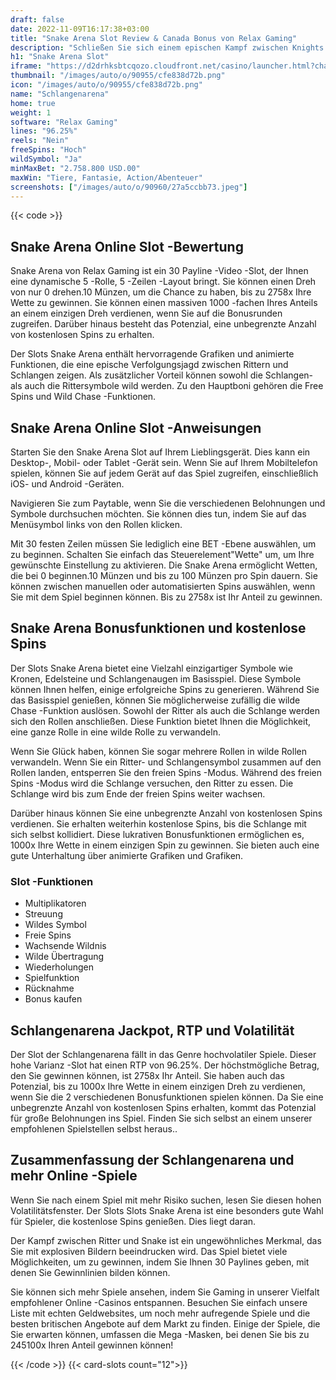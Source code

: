 ```yaml
---
draft: false
date: 2022-11-09T16:17:38+03:00
title: "Snake Arena Slot Review & Canada Bonus von Relax Gaming"
description: "Schließen Sie sich einem epischen Kampf zwischen Knights & Snakes in Snake Arena an, indem Sie Gaming entspannen. Gewinnen Sie unbegrenzte freie Spins und eine wilde Verfolgungsjagd! Lesen Sie unsere Rezension für RTP & More."
h1: "Snake Arena Slot"
iframe: "https://d2drhksbtcqozo.cloudfront.net/casino/launcher.html?channel=mobile&gameid=snakearena&moneymode=fun&jurisdiction=MT"
thumbnail: "/images/auto/o/90955/cfe838d72b.png"
icon: "/images/auto/o/90955/cfe838d72b.png"
name: "Schlangenarena"
home: true
weight: 1
software: "Relax Gaming"
lines: "96.25%"
reels: "Nein"
freeSpins: "Hoch"
wildSymbol: "Ja"
minMaxBet: "2.758.800 USD.00"
maxWin: "Tiere, Fantasie, Action/Abenteuer"
screenshots: ["/images/auto/o/90960/27a5ccbb73.jpeg"]
---
```


{{< code >}}<h2>Snake Arena Online Slot -Bewertung</h2><p>Snake Arena von Relax Gaming ist ein 30 Payline -Video -Slot, der Ihnen eine dynamische 5 -Rolle, 5 -Zeilen -Layout bringt. Sie können einen Dreh von nur 0 drehen.10 Münzen, um die Chance zu haben, bis zu 2758x Ihre Wette zu gewinnen. Sie können einen massiven 1000 -fachen Ihres Anteils an einem einzigen Dreh verdienen, wenn Sie auf die Bonusrunden zugreifen. Darüber hinaus besteht das Potenzial, eine unbegrenzte Anzahl von kostenlosen Spins zu erhalten.</p><p>Der Slots Snake Arena enthält hervorragende Grafiken und animierte Funktionen, die eine epische Verfolgungsjagd zwischen Rittern und Schlangen zeigen. Als zusätzlicher Vorteil können sowohl die Schlangen- als auch die Rittersymbole wild werden. Zu den Hauptboni gehören die Free Spins und Wild Chase -Funktionen.</p><h2><strong>Snake Arena Online Slot -Anweisungen</strong></h2><p>Starten Sie den Snake Arena Slot auf Ihrem Lieblingsgerät. Dies kann ein Desktop-, Mobil- oder Tablet -Gerät sein. Wenn Sie auf Ihrem Mobiltelefon spielen, können Sie auf jedem Gerät auf das Spiel zugreifen, einschließlich iOS- und Android -Geräten.</p><p>Navigieren Sie zum Paytable, wenn Sie die verschiedenen Belohnungen und Symbole durchsuchen möchten. Sie können dies tun, indem Sie auf das Menüsymbol links von den Rollen klicken.</p><p>Mit 30 festen Zeilen müssen Sie lediglich eine BET -Ebene auswählen, um zu beginnen. Schalten Sie einfach das Steuerelement"Wette" um, um Ihre gewünschte Einstellung zu aktivieren. Die Snake Arena ermöglicht Wetten, die bei 0 beginnen.10 Münzen und bis zu 100 Münzen pro Spin dauern. Sie können zwischen manuellen oder automatisierten Spins auswählen, wenn Sie mit dem Spiel beginnen können. Bis zu 2758x ist Ihr Anteil zu gewinnen.</p><h2><strong>Snake Arena Bonusfunktionen und kostenlose Spins</strong></h2><p>Der Slots Snake Arena bietet eine Vielzahl einzigartiger Symbole wie Kronen, Edelsteine und Schlangenaugen im Basisspiel. Diese Symbole können Ihnen helfen, einige erfolgreiche Spins zu generieren. Während Sie das Basisspiel genießen, können Sie möglicherweise zufällig die wilde Chase -Funktion auslösen. Sowohl der Ritter als auch die Schlange werden sich den Rollen anschließen. Diese Funktion bietet Ihnen die Möglichkeit, eine ganze Rolle in eine wilde Rolle zu verwandeln.</p><p>Wenn Sie Glück haben, können Sie sogar mehrere Rollen in wilde Rollen verwandeln. Wenn Sie ein Ritter- und Schlangensymbol zusammen auf den Rollen landen, entsperren Sie den freien Spins -Modus. Während des freien Spins -Modus wird die Schlange versuchen, den Ritter zu essen. Die Schlange wird bis zum Ende der freien Spins weiter wachsen.</p><p>Darüber hinaus können Sie eine unbegrenzte Anzahl von kostenlosen Spins verdienen. Sie erhalten weiterhin kostenlose Spins, bis die Schlange mit sich selbst kollidiert. Diese lukrativen Bonusfunktionen ermöglichen es, 1000x Ihre Wette in einem einzigen Spin zu gewinnen. Sie bieten auch eine gute Unterhaltung über animierte Grafiken und Grafiken.</p><h3>
Slot -Funktionen</h3><ul>
<li></span>
Multiplikatoren</li>
<li></span>
Streuung</li>
<li></span>
Wildes Symbol</li>
<li></span>
Freie Spins</li>
<li></span>
Wachsende Wildnis</li>
<li></span>
Wilde Übertragung</li>
<li></span>
Wiederholungen</li>
<li></span>
Spielfunktion</li>
<li></span>
Rücknahme</li>
<li></span>
Bonus kaufen</li></ul><h2><strong>Schlangenarena Jackpot, RTP und Volatilität</strong></h2><p>Der Slot der Schlangenarena fällt in das Genre hochvolatiler Spiele. Dieser hohe Varianz -Slot hat einen RTP von 96.25%. Der höchstmögliche Betrag, den Sie gewinnen können, ist 2758x Ihr Anteil. Sie haben auch das Potenzial, bis zu 1000x Ihre Wette in einem einzigen Dreh zu verdienen, wenn Sie die 2 verschiedenen Bonusfunktionen spielen können. Da Sie eine unbegrenzte Anzahl von kostenlosen Spins erhalten, kommt das Potenzial für große Belohnungen ins Spiel. Finden Sie sich selbst an einem unserer empfohlenen Spielstellen selbst heraus..</p><h2><strong>Zusammenfassung der Schlangenarena und mehr Online -Spiele</strong></h2><p>Wenn Sie nach einem Spiel mit mehr Risiko suchen, lesen Sie diesen hohen Volatilitätsfenster. Der Slots Slots Snake Arena ist eine besonders gute Wahl für Spieler, die kostenlose Spins genießen. Dies liegt daran.</p><p>Der Kampf zwischen Ritter und Snake ist ein ungewöhnliches Merkmal, das Sie mit explosiven Bildern beeindrucken wird. Das Spiel bietet viele Möglichkeiten, um zu gewinnen, indem Sie Ihnen 30 Paylines geben, mit denen Sie Gewinnlinien bilden können.</p><p>Sie können sich mehr Spiele ansehen, indem Sie Gaming in unserer Vielfalt empfohlener Online -Casinos entspannen. Besuchen Sie einfach unsere Liste mit echten Geldwebsites, um noch mehr aufregende Spiele und die besten britischen Angebote auf dem Markt zu finden. Einige der Spiele, die Sie erwarten können, umfassen die Mega -Masken, bei denen Sie bis zu 245100x Ihren Anteil gewinnen können!</p>{{< /code >}}
{{< card-slots count="12">}}